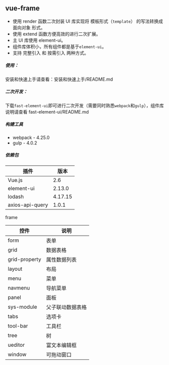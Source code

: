 ## vue-frame

- 使用 render 函数二次封装 UI 库实现将 模板形式（`template`） 的写法转换成 面向对象 形式。
- 使用 extend 函数方便高效的进行二次扩展。
- 主 UI 库使用 element-ui。
- 组件库体积小，所有组件都是基于`element-ui`。
- 支持 完整引入 和 按需引入 两种方式。

##### 使用：

安装和快速上手请查看：安装和快速上手/README.md

##### 二次开发：

下载`fast-element-ui`即可进行二次开发（需要同时熟悉`webpack`和`gulp`），组件库说明请查看 fast-element-ui/README.md

##### 构建工具
- webpack - 4.25.0
- gulp - 4.0.2

##### 依赖包

插件 | 版本
---|---
Vue.js | 2.6
element-ui | 2.13.0
lodash | 4.17.15
axios-api-query | 1.0.1

frame

控件 | 说明
---|---
form | 表单
grid | 数据表格
grid-property | 属性数据列表
layout | 布局
menu | 菜单
navmenu | 导航菜单
panel | 面板
sys-module | 父子联动数据表格
tabs | 选项卡
tool-bar | 工具栏
tree | 树
ueditor | 富文本编辑框
window | 可拖动窗口
